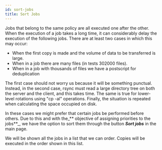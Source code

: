 ```yaml
---
id: sort-jobs
title: Sort Jobs
---
```


Jobs that belong to the same policy are all executed one after the other. When the execution of a job takes a long time, it can considerably delay the execution of the following jobs. There are at least two cases in which this may occur:

* When the first copy is made and the volume of data to be transferred is large.
* When in a job there are many files \(in tests 302000 files\).
* When in a job with thousands of files we have a postscript for deduplication

The first case should not worry us because it will be something punctual. Instead, in the second case, rsync must read a large directory tree on both the server and the client, and this takes time. The same is true for lower-level rotations using "cp -al" operations. Finally, the situation is repeated when calculating the space occupied on disk.

In these cases we might prefer that certain jobs be performed before others. Due to this and with the_** objective of assigning priorities to the jobs**_, we have the option to sort them through the button _**Sort jobs**_ in the main page.

We will be shown all the jobs in a list that we can order. Copies will be executed in the order shown in this list.

